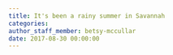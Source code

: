 ```yaml
---
title: It's been a rainy summer in Savannah
categories:
author_staff_member: betsy-mccullar
date: 2017-08-30 00:00:00
---
```



